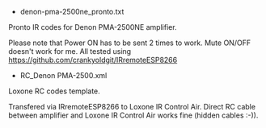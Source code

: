 - denon-pma-2500ne_pronto.txt

Pronto IR codes for Denon PMA-2500NE amplifier.

Please note that Power ON has to be sent 2 times to work.
Mute ON/OFF doesn't work for me.
All tested using https://github.com/crankyoldgit/IRremoteESP8266 

- RC_Denon PMA-2500.xml

Loxone RC codes template.

Transfered via IRremoteESP8266 to Loxone IR Control Air.
Direct RC cable between amplifier and Loxone IR Control Air works fine (hidden cables :-)).
